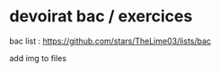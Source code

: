 # devoirat bac / exercices 

bac list  : https://github.com/stars/TheLime03/lists/bac


add img to files
